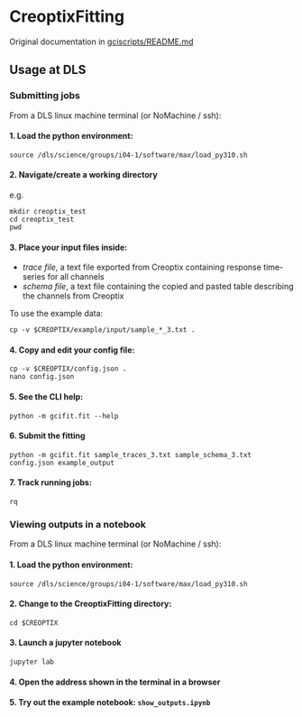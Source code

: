 # CreoptixFitting

Original documentation in [gciscripts/README.md](gciscripts/README.md)

## Usage at DLS

### Submitting jobs

From a DLS linux machine terminal (or NoMachine / ssh):

#### 1. Load the python environment:

```
source /dls/science/groups/i04-1/software/max/load_py310.sh
```

#### 2. Navigate/create a working directory

e.g.

```
mkdir creoptix_test
cd creoptix_test
pwd
```

#### 3. Place your input files inside:

- *trace file*, a text file exported from Creoptix containing response time-series for all channels
- *schema file*, a text file containing the copied and pasted table describing the channels from Creoptix

To use the example data:

```
cp -v $CREOPTIX/example/input/sample_*_3.txt .
```

#### 4. Copy and edit your config file:

```
cp -v $CREOPTIX/config.json .
nano config.json
```

#### 5. See the CLI help:

```
python -m gcifit.fit --help
```

#### 6. Submit the fitting

```
python -m gcifit.fit sample_traces_3.txt sample_schema_3.txt config.json example_output
```

#### 7. Track running jobs:

```
rq
```

### Viewing outputs in a notebook

From a DLS linux machine terminal (or NoMachine / ssh):

#### 1. Load the python environment:

```
source /dls/science/groups/i04-1/software/max/load_py310.sh
```

#### 2. Change to the CreoptixFitting directory:

```
cd $CREOPTIX
```

#### 3. Launch a jupyter notebook

```
jupyter lab
```

#### 4. Open the address shown in the terminal in a browser

#### 5. Try out the example notebook: `show_outputs.ipynb`
